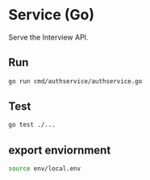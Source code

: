 # Service (Go)

Serve the Interview API.

## Run

```sh
go run cmd/authservice/authservice.go
```

## Test

```sh
go test ./...
```

## export enviornment

```sh
source env/local.env
```
